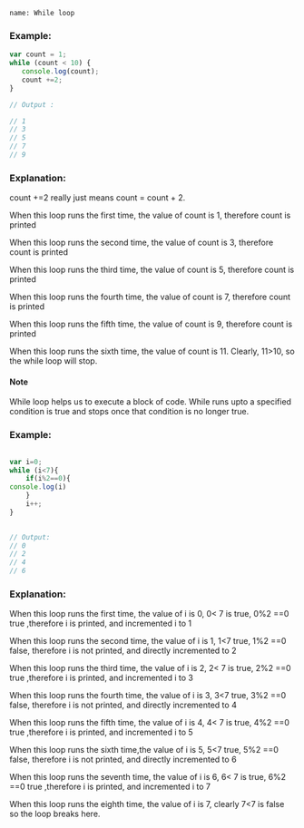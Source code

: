 ```ngMeta
name: While loop
```

### Example:

```javascript
var count = 1;
while (count < 10) {
   console.log(count);
   count +=2;
}

// Output :

// 1
// 3
// 5
// 7
// 9

```

### Explanation:

count +=2 really just means count = count + 2.

When this loop runs the first time, the value of count is 1, therefore count is printed

When this loop runs the second time, the value of count is 3, therefore count is printed

When this loop runs the third time, the value of count is 5, therefore count is printed

When this loop runs the fourth time, the value of count is 7, therefore count is printed

When this loop runs the fifth time, the value of count is 9, therefore count is printed

When this loop runs the sixth time, the value of count is 11. Clearly, 11>10, so the while loop will stop.

#### Note

While loop helps us to execute a block of code. While runs upto a specified condition is true and stops once that condition is no longer true.


### Example:

```javascript

var i=0;
while (i<7){
    if(i%2==0){
console.log(i)
    }
    i++;
}
 

// Output:
// 0
// 2
// 4
// 6

```


### Explanation:

When this loop runs the first time, the value of i is 0, 0< 7 is true, 0%2 ==0 true ,therefore i is printed, and incremented i to 1

When this loop runs the second time, the value of i is 1, 1<7 true, 1%2 ==0 false, therefore i is not printed, and directly incremented to 2

When this loop runs the third time, the value of i is 2, 2< 7 is true, 2%2 ==0 true ,therefore i is printed, and incremented i to 3

When this loop runs the fourth time, the value of i is 3, 3<7 true, 3%2 ==0 false, therefore i is not printed, and directly incremented to 4

When this loop runs the fifth time, the value of i is 4, 4< 7 is true, 4%2 ==0 true ,therefore i is printed, and incremented i to 5

When this loop runs the sixth time,the value of i is 5, 5<7 true, 5%2 ==0 false, therefore i is not printed, and directly incremented to 6

When this loop runs the seventh time, the value of i is 6, 6< 7 is true, 6%2 ==0 true ,therefore i is printed, and incremented i to 7

When this loop runs the eighth time, the value of i is 7, clearly 7<7 is false so the loop breaks here.
